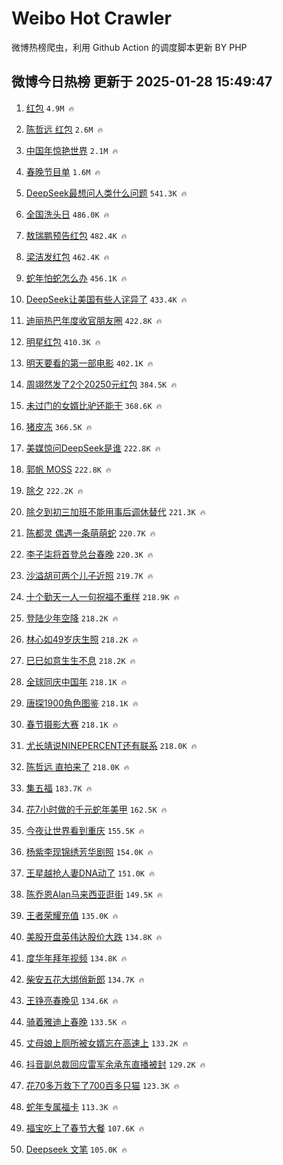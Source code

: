 # Weibo Hot Crawler 



微博热榜爬虫，利用 Github Action 的调度脚本更新 BY PHP 


## 微博今日热榜 更新于 2025-01-28 15:49:47 
1. [红包](https://s.weibo.com/weibo?q=%E7%BA%A2%E5%8C%85&t=31&band_rank=1&Refer=top) `4.9M 🔥` 

1. [陈哲远 红包](https://s.weibo.com/weibo?q=%E9%99%88%E5%93%B2%E8%BF%9C%20%E7%BA%A2%E5%8C%85&t=31&band_rank=2&Refer=top) `2.6M 🔥` 

1. [中国年惊艳世界](https://s.weibo.com/weibo?q=%23%E4%B8%AD%E5%9B%BD%E5%B9%B4%E6%83%8A%E8%89%B3%E4%B8%96%E7%95%8C%23&t=31&band_rank=3&Refer=top) `2.1M 🔥` 

1. [春晚节目单](https://s.weibo.com/weibo?q=%E6%98%A5%E6%99%9A%E8%8A%82%E7%9B%AE%E5%8D%95&t=31&band_rank=4&Refer=top) `1.6M 🔥` 

1. [DeepSeek最想问人类什么问题](https://s.weibo.com/weibo?q=DeepSeek%E6%9C%80%E6%83%B3%E9%97%AE%E4%BA%BA%E7%B1%BB%E4%BB%80%E4%B9%88%E9%97%AE%E9%A2%98&t=31&band_rank=5&Refer=top) `541.3K 🔥` 

1. [全国洗头日](https://s.weibo.com/weibo?q=%E5%85%A8%E5%9B%BD%E6%B4%97%E5%A4%B4%E6%97%A5&t=31&band_rank=6&Refer=top) `486.0K 🔥` 

1. [敖瑞鹏预告红包](https://s.weibo.com/weibo?q=%E6%95%96%E7%91%9E%E9%B9%8F%E9%A2%84%E5%91%8A%E7%BA%A2%E5%8C%85&t=31&band_rank=7&Refer=top) `482.4K 🔥` 

1. [梁洁发红包](https://s.weibo.com/weibo?q=%E6%A2%81%E6%B4%81%E5%8F%91%E7%BA%A2%E5%8C%85&t=31&band_rank=8&Refer=top) `462.4K 🔥` 

1. [蛇年怕蛇怎么办](https://s.weibo.com/weibo?q=%23%E8%9B%87%E5%B9%B4%E6%80%95%E8%9B%87%E6%80%8E%E4%B9%88%E5%8A%9E%23&t=31&band_rank=9&Refer=top) `456.1K 🔥` 

1. [DeepSeek让美国有些人诧异了](https://s.weibo.com/weibo?q=%23DeepSeek%E8%AE%A9%E7%BE%8E%E5%9B%BD%E6%9C%89%E4%BA%9B%E4%BA%BA%E8%AF%A7%E5%BC%82%E4%BA%86%23&t=31&band_rank=10&Refer=top) `433.4K 🔥` 

1. [迪丽热巴年度收官朋友圈](https://s.weibo.com/weibo?q=%23%E8%BF%AA%E4%B8%BD%E7%83%AD%E5%B7%B4%E5%B9%B4%E5%BA%A6%E6%94%B6%E5%AE%98%E6%9C%8B%E5%8F%8B%E5%9C%88%23&t=31&band_rank=11&Refer=top) `422.8K 🔥` 

1. [明星红包](https://s.weibo.com/weibo?q=%E6%98%8E%E6%98%9F%E7%BA%A2%E5%8C%85&t=31&band_rank=12&Refer=top) `410.3K 🔥` 

1. [明天要看的第一部电影](https://s.weibo.com/weibo?q=%23%E6%98%8E%E5%A4%A9%E8%A6%81%E7%9C%8B%E7%9A%84%E7%AC%AC%E4%B8%80%E9%83%A8%E7%94%B5%E5%BD%B1%23&t=31&band_rank=13&Refer=top) `402.1K 🔥` 

1. [周翊然发了2个20250元红包](https://s.weibo.com/weibo?q=%23%E5%91%A8%E7%BF%8A%E7%84%B6%E5%8F%91%E4%BA%862%E4%B8%AA20250%E5%85%83%E7%BA%A2%E5%8C%85%23&t=31&band_rank=14&Refer=top) `384.5K 🔥` 

1. [未过门的女婿比驴还能干](https://s.weibo.com/weibo?q=%23%E6%9C%AA%E8%BF%87%E9%97%A8%E7%9A%84%E5%A5%B3%E5%A9%BF%E6%AF%94%E9%A9%B4%E8%BF%98%E8%83%BD%E5%B9%B2%23&t=31&band_rank=15&Refer=top) `368.6K 🔥` 

1. [猪皮冻](https://s.weibo.com/weibo?q=%E7%8C%AA%E7%9A%AE%E5%86%BB&t=31&band_rank=16&Refer=top) `366.5K 🔥` 

1. [美媒惊问DeepSeek是谁](https://s.weibo.com/weibo?q=%23%E7%BE%8E%E5%AA%92%E6%83%8A%E9%97%AEDeepSeek%E6%98%AF%E8%B0%81%23&t=31&band_rank=17&Refer=top) `222.8K 🔥` 

1. [郭帆 MOSS](https://s.weibo.com/weibo?q=%E9%83%AD%E5%B8%86%20MOSS&t=31&band_rank=18&Refer=top) `222.8K 🔥` 

1. [除夕](https://s.weibo.com/weibo?q=%E9%99%A4%E5%A4%95&t=31&band_rank=19&Refer=top) `222.2K 🔥` 

1. [除夕到初三加班不能用事后调休替代](https://s.weibo.com/weibo?q=%23%E9%99%A4%E5%A4%95%E5%88%B0%E5%88%9D%E4%B8%89%E5%8A%A0%E7%8F%AD%E4%B8%8D%E8%83%BD%E7%94%A8%E4%BA%8B%E5%90%8E%E8%B0%83%E4%BC%91%E6%9B%BF%E4%BB%A3%23&t=31&band_rank=20&Refer=top) `221.3K 🔥` 

1. [陈都灵 偶遇一条萌萌蛇](https://s.weibo.com/weibo?q=%E9%99%88%E9%83%BD%E7%81%B5%20%E5%81%B6%E9%81%87%E4%B8%80%E6%9D%A1%E8%90%8C%E8%90%8C%E8%9B%87&t=31&band_rank=21&Refer=top) `220.7K 🔥` 

1. [李子柒将首登总台春晚](https://s.weibo.com/weibo?q=%23%E6%9D%8E%E5%AD%90%E6%9F%92%E5%B0%86%E9%A6%96%E7%99%BB%E6%80%BB%E5%8F%B0%E6%98%A5%E6%99%9A%23&t=31&band_rank=22&Refer=top) `220.3K 🔥` 

1. [沙溢胡可两个儿子近照](https://s.weibo.com/weibo?q=%23%E6%B2%99%E6%BA%A2%E8%83%A1%E5%8F%AF%E4%B8%A4%E4%B8%AA%E5%84%BF%E5%AD%90%E8%BF%91%E7%85%A7%23&t=31&band_rank=23&Refer=top) `219.7K 🔥` 

1. [十个勤天一人一句祝福不重样](https://s.weibo.com/weibo?q=%23%E5%8D%81%E4%B8%AA%E5%8B%A4%E5%A4%A9%E4%B8%80%E4%BA%BA%E4%B8%80%E5%8F%A5%E7%A5%9D%E7%A6%8F%E4%B8%8D%E9%87%8D%E6%A0%B7%23&t=31&band_rank=24&Refer=top) `218.9K 🔥` 

1. [登陆少年空降](https://s.weibo.com/weibo?q=%E7%99%BB%E9%99%86%E5%B0%91%E5%B9%B4%E7%A9%BA%E9%99%8D&t=31&band_rank=25&Refer=top) `218.2K 🔥` 

1. [林心如49岁庆生照](https://s.weibo.com/weibo?q=%23%E6%9E%97%E5%BF%83%E5%A6%8249%E5%B2%81%E5%BA%86%E7%94%9F%E7%85%A7%23&t=31&band_rank=26&Refer=top) `218.2K 🔥` 

1. [巳巳如意生生不息](https://s.weibo.com/weibo?q=%23%E5%B7%B3%E5%B7%B3%E5%A6%82%E6%84%8F%E7%94%9F%E7%94%9F%E4%B8%8D%E6%81%AF%23&t=31&band_rank=27&Refer=top) `218.2K 🔥` 

1. [全球同庆中国年](https://s.weibo.com/weibo?q=%23%E5%85%A8%E7%90%83%E5%90%8C%E5%BA%86%E4%B8%AD%E5%9B%BD%E5%B9%B4%23&t=31&band_rank=28&Refer=top) `218.1K 🔥` 

1. [唐探1900角色图鉴](https://s.weibo.com/weibo?q=%23%E5%94%90%E6%8E%A21900%E8%A7%92%E8%89%B2%E5%9B%BE%E9%89%B4%23&t=31&band_rank=29&Refer=top) `218.1K 🔥` 

1. [春节摄影大赛](https://s.weibo.com/weibo?q=%23%E6%98%A5%E8%8A%82%E6%91%84%E5%BD%B1%E5%A4%A7%E8%B5%9B%23&t=31&band_rank=30&Refer=top) `218.1K 🔥` 

1. [尤长靖说NINEPERCENT还有联系](https://s.weibo.com/weibo?q=%23%E5%B0%A4%E9%95%BF%E9%9D%96%E8%AF%B4NINEPERCENT%E8%BF%98%E6%9C%89%E8%81%94%E7%B3%BB%23&t=31&band_rank=31&Refer=top) `218.0K 🔥` 

1. [陈哲远 直拍来了](https://s.weibo.com/weibo?q=%E9%99%88%E5%93%B2%E8%BF%9C%20%E7%9B%B4%E6%8B%8D%E6%9D%A5%E4%BA%86&t=31&band_rank=32&Refer=top) `218.0K 🔥` 

1. [集五福](https://s.weibo.com/weibo?q=%E9%9B%86%E4%BA%94%E7%A6%8F&t=31&band_rank=33&Refer=top) `183.7K 🔥` 

1. [花7小时做的千元蛇年美甲](https://s.weibo.com/weibo?q=%23%E8%8A%B17%E5%B0%8F%E6%97%B6%E5%81%9A%E7%9A%84%E5%8D%83%E5%85%83%E8%9B%87%E5%B9%B4%E7%BE%8E%E7%94%B2%23&t=31&band_rank=34&Refer=top) `162.5K 🔥` 

1. [今夜让世界看到重庆](https://s.weibo.com/weibo?q=%23%E4%BB%8A%E5%A4%9C%E8%AE%A9%E4%B8%96%E7%95%8C%E7%9C%8B%E5%88%B0%E9%87%8D%E5%BA%86%23&t=31&band_rank=35&Refer=top) `155.5K 🔥` 

1. [杨紫李现锦绣芳华剧照](https://s.weibo.com/weibo?q=%23%E6%9D%A8%E7%B4%AB%E6%9D%8E%E7%8E%B0%E9%94%A6%E7%BB%A3%E8%8A%B3%E5%8D%8E%E5%89%A7%E7%85%A7%23&t=31&band_rank=36&Refer=top) `154.0K 🔥` 

1. [王星越抢人妻DNA动了](https://s.weibo.com/weibo?q=%E7%8E%8B%E6%98%9F%E8%B6%8A%E6%8A%A2%E4%BA%BA%E5%A6%BBDNA%E5%8A%A8%E4%BA%86&t=31&band_rank=37&Refer=top) `151.0K 🔥` 

1. [陈乔恩Alan马来西亚逛街](https://s.weibo.com/weibo?q=%23%E9%99%88%E4%B9%94%E6%81%A9Alan%E9%A9%AC%E6%9D%A5%E8%A5%BF%E4%BA%9A%E9%80%9B%E8%A1%97%23&t=31&band_rank=38&Refer=top) `149.5K 🔥` 

1. [王者荣耀充值](https://s.weibo.com/weibo?q=%E7%8E%8B%E8%80%85%E8%8D%A3%E8%80%80%E5%85%85%E5%80%BC&t=31&band_rank=39&Refer=top) `135.0K 🔥` 

1. [美股开盘英伟达股价大跌](https://s.weibo.com/weibo?q=%23%E7%BE%8E%E8%82%A1%E5%BC%80%E7%9B%98%E8%8B%B1%E4%BC%9F%E8%BE%BE%E8%82%A1%E4%BB%B7%E5%A4%A7%E8%B7%8C%23&t=31&band_rank=40&Refer=top) `134.8K 🔥` 

1. [度华年拜年视频](https://s.weibo.com/weibo?q=%E5%BA%A6%E5%8D%8E%E5%B9%B4%E6%8B%9C%E5%B9%B4%E8%A7%86%E9%A2%91&t=31&band_rank=41&Refer=top) `134.8K 🔥` 

1. [柴安五花大绑俏新郎](https://s.weibo.com/weibo?q=%E6%9F%B4%E5%AE%89%E4%BA%94%E8%8A%B1%E5%A4%A7%E7%BB%91%E4%BF%8F%E6%96%B0%E9%83%8E&t=31&band_rank=42&Refer=top) `134.7K 🔥` 

1. [王铮亮春晚见](https://s.weibo.com/weibo?q=%E7%8E%8B%E9%93%AE%E4%BA%AE%E6%98%A5%E6%99%9A%E8%A7%81&t=31&band_rank=43&Refer=top) `134.6K 🔥` 

1. [骑着雅迪上春晚](https://s.weibo.com/weibo?q=%23%E9%AA%91%E7%9D%80%E9%9B%85%E8%BF%AA%E4%B8%8A%E6%98%A5%E6%99%9A%23&t=31&band_rank=44&Refer=top) `133.5K 🔥` 

1. [丈母娘上厕所被女婿忘在高速上](https://s.weibo.com/weibo?q=%23%E4%B8%88%E6%AF%8D%E5%A8%98%E4%B8%8A%E5%8E%95%E6%89%80%E8%A2%AB%E5%A5%B3%E5%A9%BF%E5%BF%98%E5%9C%A8%E9%AB%98%E9%80%9F%E4%B8%8A%23&t=31&band_rank=45&Refer=top) `133.2K 🔥` 

1. [抖音副总裁回应雷军余承东直播被封](https://s.weibo.com/weibo?q=%23%E6%8A%96%E9%9F%B3%E5%89%AF%E6%80%BB%E8%A3%81%E5%9B%9E%E5%BA%94%E9%9B%B7%E5%86%9B%E4%BD%99%E6%89%BF%E4%B8%9C%E7%9B%B4%E6%92%AD%E8%A2%AB%E5%B0%81%23&t=31&band_rank=46&Refer=top) `129.2K 🔥` 

1. [花70多万救下了700百多只猫](https://s.weibo.com/weibo?q=%E8%8A%B170%E5%A4%9A%E4%B8%87%E6%95%91%E4%B8%8B%E4%BA%86700%E7%99%BE%E5%A4%9A%E5%8F%AA%E7%8C%AB&t=31&band_rank=47&Refer=top) `123.3K 🔥` 

1. [蛇年专属福卡](https://s.weibo.com/weibo?q=%23%E8%9B%87%E5%B9%B4%E4%B8%93%E5%B1%9E%E7%A6%8F%E5%8D%A1%23&t=31&band_rank=48&Refer=top) `113.3K 🔥` 

1. [福宝吃上了春节大餐](https://s.weibo.com/weibo?q=%23%E7%A6%8F%E5%AE%9D%E5%90%83%E4%B8%8A%E4%BA%86%E6%98%A5%E8%8A%82%E5%A4%A7%E9%A4%90%23&t=31&band_rank=49&Refer=top) `107.6K 🔥` 

1. [Deepseek 文笔](https://s.weibo.com/weibo?q=Deepseek%20%E6%96%87%E7%AC%94&t=31&band_rank=50&Refer=top) `105.0K 🔥` 

